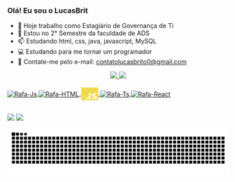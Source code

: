 ### Olá! Eu sou o LucasBrit

- 🔭 Hoje trabalho como Estagiário de Governança de Ti
- 🌱 Estou no 2° Semestre da faculdade de ADS
- 📫 Estudando html, css, java, javascript, MySQL
- 💻 Estudando para me tornar um programador
- 💬 Contate-me pelo e-mail: contatolucasbrito0@gmail.com

<div align="center">
  <a href="https://github.com/lucasbrit">
  <img height="180em" src="https://github-readme-stats.vercel.app/api?username=lucasbrit&show_icons=true&theme=tokyonight&include_all_commits=true&count_private=true"/>
  <img height="180em" src="https://github-readme-stats.vercel.app/api/top-langs/?username=lucasbrit&layout=compact&langs_count=7&theme=tokyonight"/>
</div>
  
  <div style="display: inline_block"><br>
  <img align="center" alt="Rafa-Js" height="30" width="40" src="https://cdn.jsdelivr.net/gh/devicons/devicon/icons/java/java-original.svg">
  <img align="center" alt="Rafa-HTML" height="30" width="40" src="https://cdn.jsdelivr.net/gh/devicons/devicon/icons/mysql/mysql-original.svg">
  <img align="center" alt="Rafa-Js" height="30" width="40" src="https://raw.githubusercontent.com/devicons/devicon/master/icons/javascript/javascript-plain.svg">
  <img align="center" alt="Rafa-Ts" height="30" width="40" src="https://cdn.jsdelivr.net/gh/devicons/devicon/icons/css3/css3-original.svg">
  <img align="center" alt="Rafa-React" height="30" width="40" src="https://cdn.jsdelivr.net/gh/devicons/devicon/icons/html5/html5-original.svg"> 
</div>
  
  ##
  
  <div>
  <a href = "mailto:contatolucasbrito0@gmail.com"><img src="https://img.shields.io/badge/-Gmail-%23333?style=for-the-badge&logo=gmail&logoColor=white" target="_blank"></a>
  <a href="https://www.linkedin.com/in/lucasalvesdebrito" target="_blank"><img src="https://img.shields.io/badge/-LinkedIn-%230077B5?style=for-the-badge&logo=linkedin&logoColor=white" target="_blank"></a>  
  </div>
  
  ![Snake animation](https://github.com/lucasbrit/lucasbrit/blob/output/github-contribution-grid-snake.svg)

